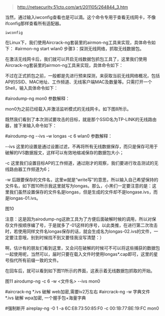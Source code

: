 >http://netsecurity.51cto.com/art/201105/264844_3.htm

当然，通过输入iwconfig查看也是可以滴。这个命令专用于查看无线网卡，不像ifconfig那样查看所有适配器。

    iwconfig 
	
在Linux下，我们使用Aircrack-ng套装里的airmon-ng工具来实现，具体命令如下：
#airmon-ng start wlan0 
步骤3：探测无线网络，抓取无线数据包。

在激活无线网卡后，我们就可以开启无线数据包抓包工具了，这里我们使用Aircrack-ng套装里的airmon-ng工具来实现，具体命令如下：

不过在正式抓包之前，一般都是先进行预来探测，来获取当前无线网络概况，包括AP的SSID、MAC地址、工作频道、无线客户端MAC及数量等。只需打开一个Shell，输入具体命令如下：

#airodump-ng mon0 
参数解释：

mon0为之前已经载入并激活监听模式的无线网卡。如下图8所示。

既然我们看到了本次测试要攻击的目标，就是那个SSID名为TP-LINK的无线路由器，接下来输入命令如下：

#airodump-ng --ivs –w longas -c 6 wlan0 
参数解释：

--ivs 这里的设置是通过设置过滤，不再将所有无线数据保存，而只是保存可用于破解的IVS数据报文，这样可以有效地缩减保存的数据包大小；

-c 这里我们设置目标AP的工作频道，通过刚才的观察，我们要进行攻击测试的无线路由器工作频道为6；

-w 后跟要保存的文件名，这里w就是“write写”的意思，所以输入自己希望保持的文件名，如下图10所示我这里就写为longas。那么，小黑们一定要注意的是：这里我们虽然设置保存的文件名是longas，但是生成的文件却不是longase.ivs，而是longas-01.ivs。



图10

注意：这是因为airodump-ng这款工具为了方便后面破解时候的调用，所以对保存文件按顺序编了号，于是就多了-01这样的序号，以此类推，在进行第二次攻击时，若使用同样文件名longas保存的话，就会生成名为longas-02.ivs的文件，一定要注意哦，别到时候找不到又要怪我没写清楚：）

啊，估计有的朋友们看到这里，又会问在破解的时候可不可以将这些捕获的数据包一起使用呢，当然可以，届时只要在载入文件时使用longas*.cap即可，这里的星号指代所有前缀一致的文件。

在回车后，就可以看到如下图11所示的界面，这表示着无线数据包抓取的开始。


图11
airodump-ng -c 6  -w <文件名> --ivs mon0

#aircrack-ng  *.ivs 
破解 web加密,需要iv2万左右
#aircrack-ng  -w 字典文件 *.ivs 
破解 wpa加密, 一个握手包+海量字典

#强制断开
	aireplay-ng -0 1  -a 6C:E8:73:50:85:F0 -c 00:1B:77:BE:19:FC mon0



